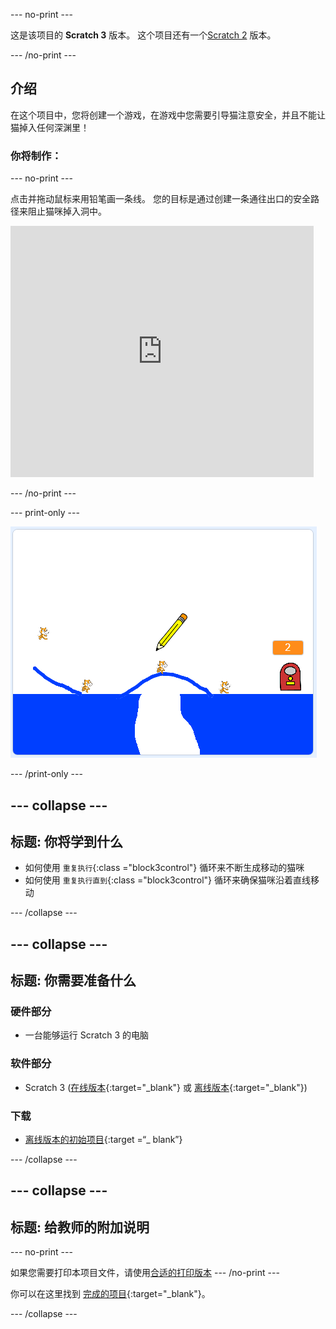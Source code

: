 \--- no-print \---

这是该项目的 **Scratch 3** 版本。 这个项目还有一个[Scratch 2](https://projects.raspberrypi.org/en/projects/cats-scratch2) 版本。

\--- /no-print \---

## 介绍

在这个项目中，您将创建一个游戏，在游戏中您需要引导猫注意安全，并且不能让猫掉入任何深渊里！

### 你将制作：

\--- no-print \---

点击并拖动鼠标来用铅笔画一条线。 您的目标是通过创建一条通往出口的安全路径来阻止猫咪掉入洞中。

<div class="scratch-preview">
  <iframe allowtransparency="true" width="485" height="402" src="https://scratch.mit.edu/projects/embed/253667883/?autostart=false" frameborder="0" scrolling="no"></iframe>
</div>

\--- /no-print \---

\--- print-only \---

![项目完成](images/cats-finished.png)

\--- /print-only \---

## \--- collapse \---

## 标题: 你将学到什么

+ 如何使用 `重复执行`{:class ="block3control"} 循环来不断生成移动的猫咪
+ 如何使用 `重复执行直到`{:class ="block3control"} 循环来确保猫咪沿着直线移动

\--- /collapse \---

## \--- collapse \---

## 标题: 你需要准备什么

### 硬件部分

+ 一台能够运行 Scratch 3 的电脑

### 软件部分

+ Scratch 3 ([在线版本](http://rpf.io/scratchon){:target="_blank"} 或 [离线版本](http://rpf.io/scratchoff){:target="_blank"})

### 下载

+ [离线版本的初始项目](http://rpf.io/p/en/cats-go){:target =“_ blank”}

\--- /collapse \---

## \--- collapse \---

## 标题: 给教师的附加说明

\--- no-print \---

如果您需要打印本项目文件，请使用[合适的打印版本](https://projects.raspberrypi.org/en/projects/cats/print) \--- /no-print \---

你可以在这里找到 [完成的项目](http://rpf.io/p/en/cats-get){:target="_blank"}。

\--- /collapse \---
